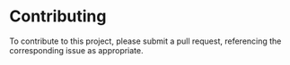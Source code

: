 # Contributing

To contribute to this project, please submit a pull request, referencing the corresponding issue as appropriate.
